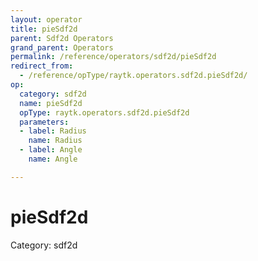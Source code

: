 ```yaml
---
layout: operator
title: pieSdf2d
parent: Sdf2d Operators
grand_parent: Operators
permalink: /reference/operators/sdf2d/pieSdf2d
redirect_from:
  - /reference/opType/raytk.operators.sdf2d.pieSdf2d/
op:
  category: sdf2d
  name: pieSdf2d
  opType: raytk.operators.sdf2d.pieSdf2d
  parameters:
  - label: Radius
    name: Radius
  - label: Angle
    name: Angle

---
```


# pieSdf2d

Category: sdf2d

